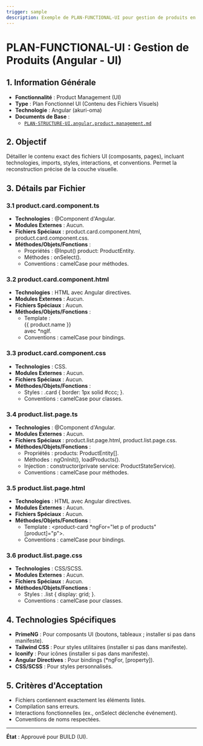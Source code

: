 ```yaml
---
trigger: sample
description: Exemple de PLAN-FUNCTIONAL-UI pour gestion de produits en Angular, détaillant le contenu des fichiers UI.
---
```


# PLAN-FUNCTIONAL-UI : Gestion de Produits (Angular - UI)

## 1. Information Générale
- **Fonctionnalité** : Product Management (UI)
- **Type** : Plan Fonctionnel UI (Contenu des Fichiers Visuels)
- **Technologie** : Angular (akuri-oma)
- **Documents de Base** :
  - [`PLAN-STRUCTURE-UI.angular.product.management.md`](angular-frontend/src/app/modules/product/akuri-specs/PLAN-STRUCTURE-UI.angular.product.management.md)

## 2. Objectif
Détailler le contenu exact des fichiers UI (composants, pages), incluant technologies, imports, styles, interactions, et conventions. Permet la reconstruction précise de la couche visuelle.

## 3. Détails par Fichier

### 3.1 product.card.component.ts
- **Technologies** : @Component d'Angular.
- **Modules Externes** : Aucun.
- **Fichiers Spéciaux** : product.card.component.html, product.card.component.css.
- **Méthodes/Objets/Fonctions** :
  - Propriétés : @Input() product: ProductEntity.
  - Méthodes : onSelect().
  - Conventions : camelCase pour méthodes.

### 3.2 product.card.component.html
- **Technologies** : HTML avec Angular directives.
- **Modules Externes** : Aucun.
- **Fichiers Spéciaux** : Aucun.
- **Méthodes/Objets/Fonctions** :
  - Template : <div>{{ product.name }}</div> avec *ngIf.
  - Conventions : camelCase pour bindings.

### 3.3 product.card.component.css
- **Technologies** : CSS.
- **Modules Externes** : Aucun.
- **Fichiers Spéciaux** : Aucun.
- **Méthodes/Objets/Fonctions** :
  - Styles : .card { border: 1px solid #ccc; }.
  - Conventions : camelCase pour classes.

### 3.4 product.list.page.ts
- **Technologies** : @Component d'Angular.
- **Modules Externes** : Aucun.
- **Fichiers Spéciaux** : product.list.page.html, product.list.page.css.
- **Méthodes/Objets/Fonctions** :
  - Propriétés : products: ProductEntity[].
  - Méthodes : ngOnInit(), loadProducts().
  - Injection : constructor(private service: ProductStateService).
  - Conventions : camelCase pour méthodes.

### 3.5 product.list.page.html
- **Technologies** : HTML avec Angular directives.
- **Modules Externes** : Aucun.
- **Fichiers Spéciaux** : Aucun.
- **Méthodes/Objets/Fonctions** :
  - Template : <product-card *ngFor="let p of products" [product]="p"></product-card>.
  - Conventions : camelCase pour bindings.

### 3.6 product.list.page.css
- **Technologies** : CSS/SCSS.
- **Modules Externes** : Aucun.
- **Fichiers Spéciaux** : Aucun.
- **Méthodes/Objets/Fonctions** :
  - Styles : .list { display: grid; }.
  - Conventions : camelCase pour classes.

## 4. Technologies Spécifiques
- **PrimeNG** : Pour composants UI (boutons, tableaux ; installer si pas dans manifeste).
- **Tailwind CSS** : Pour styles utilitaires (installer si pas dans manifeste).
- **Iconify** : Pour icônes (installer si pas dans manifeste).
- **Angular Directives** : Pour bindings (*ngFor, [property]).
- **CSS/SCSS** : Pour styles personnalisés.

## 5. Critères d'Acceptation
- Fichiers contiennent exactement les éléments listés.
- Compilation sans erreurs.
- Interactions fonctionnelles (ex., onSelect déclenche événement).
- Conventions de noms respectées.

---

**État** : Approuvé pour BUILD (UI).